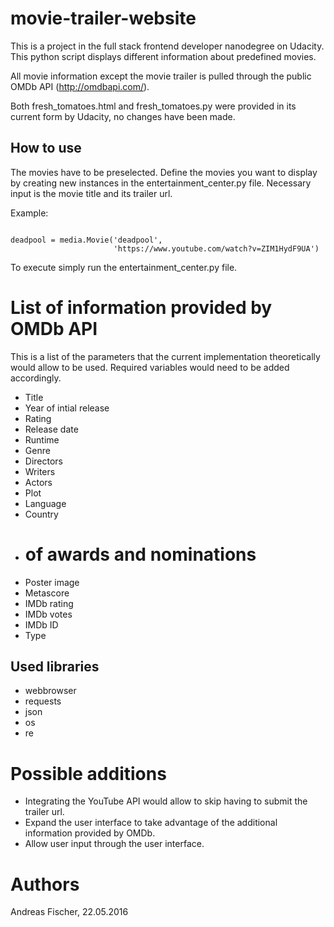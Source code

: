 # movie-trailer-website
This is a project in the full stack frontend developer nanodegree on Udacity. 
This python script displays different information about predefined movies.

All movie information except the movie trailer is pulled through the public 
OMDb API (http://omdbapi.com/). 

Both fresh_tomatoes.html and fresh_tomatoes.py were provided in its current form by Udacity, no changes have been made.

## How to use

The movies have to be preselected. Define the movies you want to display by 
creating new instances in the entertainment_center.py file. Necessary input is 
the movie title and its trailer url.

Example:

<pre><code>
deadpool = media.Movie('deadpool',
                       'https://www.youtube.com/watch?v=ZIM1HydF9UA')
</code></pre>

To execute simply run the entertainment_center.py file.

# List of information provided by OMDb API

This is a list of the parameters that the current implementation theoretically
would allow to be used. Required variables would need to be added accordingly.

* Title
* Year of intial release
* Rating
* Release date
* Runtime
* Genre
* Directors
* Writers
* Actors
* Plot
* Language
* Country
* # of awards and nominations
* Poster image
* Metascore 
* IMDb rating
* IMDb votes
* IMDb ID
* Type

## Used libraries

* webbrowser
* requests
* json
* os
* re

# Possible additions

* Integrating the YouTube API would allow to skip having to submit the trailer
url.
* Expand the user interface to take advantage of the additional information 
provided by OMDb.
* Allow user input through the user interface.

# Authors

Andreas Fischer, 22.05.2016
 
